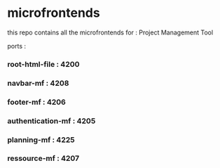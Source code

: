 # microfrontends
this repo contains all the microfrontends for : Project Management Tool

ports : 
### root-html-file : 4200
### navbar-mf : 4208
### footer-mf : 4206
### authentication-mf : 4205
### planning-mf : 4225
### ressource-mf : 4207
